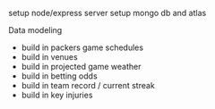setup node/express server
setup mongo db and atlas



Data modeling
- build in packers game schedules
- build in venues
- build in projected game weather
- build in betting odds
- build in team record / current streak
- build in key injuries